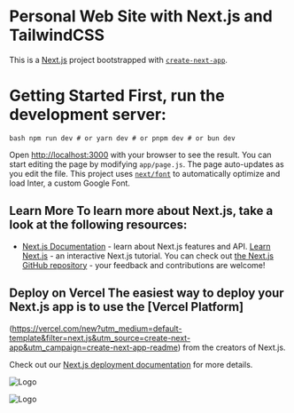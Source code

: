 
# Personal Web Site with Next.js and TailwindCSS
This is a [Next.js](https://nextjs.org/) project bootstrapped with [`create-next-app`](https://github.com/vercel/next.js/tree/canary/packages/create-next-app). 
# Getting Started First, run the development server:
 ```bash npm run dev # or yarn dev # or pnpm dev # or bun dev ```
 
  Open [http://localhost:3000](http://localhost:3000) with your browser to see the result. You can start editing the page by modifying `app/page.js`. The page auto-updates as you edit the file. This project uses [`next/font`](https://nextjs.org/docs/basic-features/font-optimization) to automatically optimize and load Inter, a custom Google Font. 
  ## Learn More To learn more about Next.js, take a look at the following resources: 
  - [Next.js Documentation](https://nextjs.org/docs) - learn about Next.js features and API.
 [Learn Next.js](https://nextjs.org/learn) - an interactive Next.js tutorial. You can check out [the Next.js GitHub repository](https://github.com/vercel/next.js/) - your feedback and contributions are welcome!
  ## Deploy on Vercel The easiest way to deploy your Next.js app is to use the [Vercel Platform]
 (https://vercel.com/new?utm_medium=default-template&filter=next.js&utm_source=create-next-app&utm_campaign=create-next-app-readme) from the creators of Next.js. 
 
 Check out our [Next.js deployment documentation](https://nextjs.org/docs/deployment) for more details. 
 
![Logo](https://static-00.iconduck.com/assets.00/nextjs-icon-2048x1234-pqycciiu.png)

![Logo](https://upload.wikimedia.org/wikipedia/commons/thumb/d/d5/Tailwind_CSS_Logo.svg/100px-Tailwind_CSS_Logo.svg.png)
